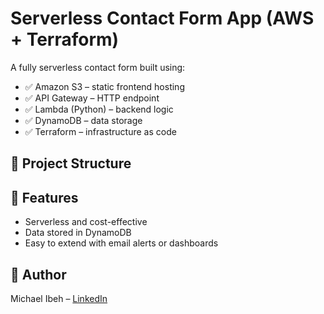 # Serverless Contact Form App (AWS + Terraform)

A fully serverless contact form built using:

- ✅ Amazon S3 – static frontend hosting
- ✅ API Gateway – HTTP endpoint
- ✅ Lambda (Python) – backend logic
- ✅ DynamoDB – data storage
- ✅ Terraform – infrastructure as code

## 📁 Project Structure


## 🚀 Features
- Serverless and cost-effective  
- Data stored in DynamoDB  
- Easy to extend with email alerts or dashboards  


## 📣 Author
Michael Ibeh – [LinkedIn](https://linkedin.com/in/michael-ibeh-ify)

